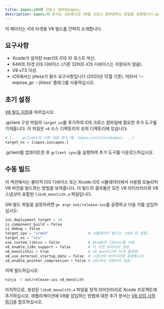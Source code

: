 ```yaml
---
title: &apos;iOS용 크로스 컴파일&apos;
description: &apos;이 문서는 iOS용으로 V8을 크로스 컴파일하는 방법을 설명합니다.&apos;
---
```

이 페이지는 iOS 타겟용 V8 빌드를 간략히 소개합니다.

## 요구사항

- Xcode가 설치된 macOS (OS X) 호스트 머신.
- 64비트 타겟 iOS 디바이스 (기존 32비트 iOS 디바이스는 지원되지 않음).
- V8 v7.5 이상.
- iOS에서는 jitless가 필수 요구사항입니다 (2020년 12월 기준). 따라서 &apos;--expose_gc --jitless&apos; 플래그를 사용하십시오.

## 초기 설정

[V8 빌드 지침](/docs/build)을 따르십시오.

.gclient 구성 파일의 `target_os`를 추가하여 iOS 크로스 컴파일에 필요한 추가 도구를 가져옵니다. 이 파일은 `v8` 소스 디렉토리의 상위 디렉토리에 있습니다:

```python
# [... .gclient의 다른 내용 변수 예, &apos;solutions&apos; ...]
target_os = [&apos;ios&apos;]
```

.gclient를 업데이트한 후 `gclient sync`을 실행하여 추가 도구를 다운로드하십시오.

## 수동 빌드

이 섹션에서는 물리적 iOS 디바이스 또는 Xcode iOS 시뮬레이터에서 사용할 모놀리틱 V8 버전을 빌드하는 방법을 보여줍니다. 이 빌드의 결과물은 모든 V8 라이브러리와 V8 스냅샷이 포함된 `libv8_monolith.a` 파일입니다.

GN 빌드 파일을 설정하려면 `gn args out/release-ios`를 실행하고 다음 키를 삽입하십시오:

```python
ios_deployment_target = 10
is_component_build = false
is_debug = false
target_cpu = "arm64"                  # 시뮬레이터 빌드는 "x64"로 설정.
target_os = "ios"
use_custom_libcxx = false             # Xcode의 libcxx를 사용.
v8_enable_i18n_support = false        # 더 작은 바이너리 생성.
v8_monolithic = true                  # v8_monolith 타겟 활성화.
v8_use_external_startup_data = false  # 스냅샷이 바이너리에 포함됩니다.
v8_enable_pointer_compression = false # iOS에서 지원되지 않음.
```

이제 빌드하십시오:

```bash
ninja -C out/release-ios v8_monolith
```

마지막으로, 생성된 `libv8_monolith.a` 파일을 정적 라이브러리로 Xcode 프로젝트에 추가하십시오. 애플리케이션에 V8을 삽입하는 방법에 대한 추가 문서는 [V8 삽입 시작하기](/docs/embed)을 참조하십시오.

